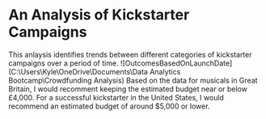 # An Analysis of Kickstarter Campaigns
This anlaysis identifies trends between different categories of kickstarter campaigns over a period of time. 
![OutcomesBasedOnLaunchDate](C:\Users\Kyle\OneDrive\Documents\Data Analytics Bootcamp\Crowdfunding Analysis)
Based on the data for musicals in Great Britain, I would recomment keeping the estimated budget near or below £4,000. For a successful kickstarter in the United States, I would recommend an estimated budget of around $5,000 or lower.
